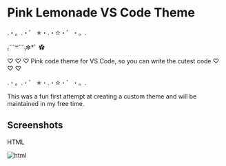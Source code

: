 # Pink Lemonade VS Code Theme

.・。.・゜ ✭・.・✫・゜・。.

₍˶ˆ꒳ˆ˶₎✼\*ﾟ ✿

♡ ♡ ♡ Pink code theme for VS Code, so you can write the cutest code ♡ ♡ ♡

.・。.・゜ ✭・.・✫・゜・。.

This was a fun first attempt at creating a custom theme and will be maintained in my free time.

## Screenshots

HTML 

![html](https://user-images.githubusercontent.com/48141726/120279049-fe6d1c80-c283-11eb-8076-06258c852e63.png)

